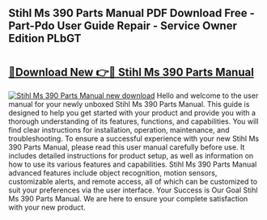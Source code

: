 ## Stihl Ms 390 Parts Manual PDF Download Free - Part-Pdo User Guide Repair - Service Owner Edition PLbGT

# <h2><a href="http://bc46461.oget.top/?id=Stihl+Ms+390+Parts+Manual">🔗Download New 👉🔴 Stihl Ms 390 Parts Manual</a></h2>

[![Stihl Ms 390 Parts Manual new download](https://i.imgur.com/5g1atiW.png)](http://bc46461.oget.top/?id=Stihl+Ms+390+Parts+Manual)
Hello and welcome to the user manual for your newly unboxed Stihl Ms 390 Parts Manual. This guide is designed to help you get started with your product and provide you with a thorough understanding of its features, functions, and capabilities. You will find clear instructions for installation, operation, maintenance, and troubleshooting. To ensure a successful experience with your new Stihl Ms 390 Parts Manual, please read this user manual carefully before use. It includes detailed instructions for product setup, as well as information on how to use its various features and capabilities. Stihl Ms 390 Parts Manual advanced features include object recognition, motion sensors, customizable alerts, and remote access, all of which can be customized to suit your preferences via the user interface. Your Success is Our Goal Stihl Ms 390 Parts Manual. We are here to ensure your complete satisfaction with your new product.
